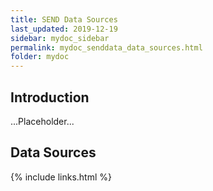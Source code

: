 ```yaml
---
title: SEND Data Sources
last_updated: 2019-12-19
sidebar: mydoc_sidebar
permalink: mydoc_senddata_data_sources.html
folder: mydoc
---
```


## Introduction 

...Placeholder...

## Data Sources 
  

{% include links.html %}
